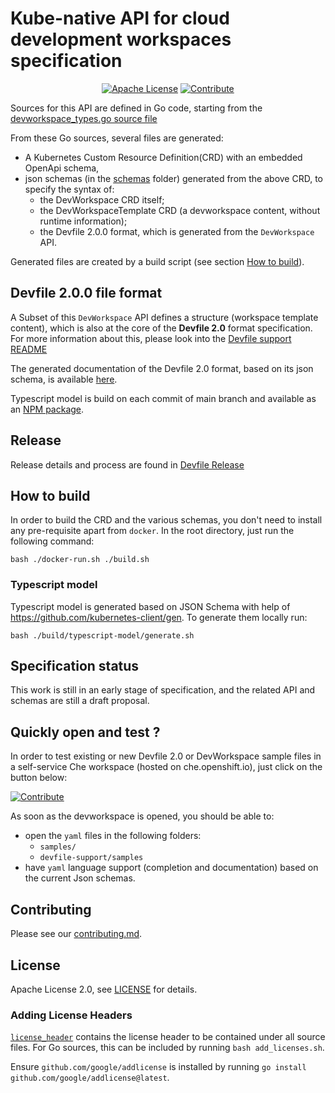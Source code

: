# Kube-native API for cloud development workspaces specification

<div id="header" align="center">

[![Apache License](https://img.shields.io/badge/license-Apache-brightgreen.svg)](LICENSE)
[![Contribute](https://img.shields.io/badge/developer-workspace-525C86?logo=eclipse-che&labelColor=FDB940)](https://workspaces.openshift.com/f?url=https://github.com/devfile/api)

</div>

Sources for this API are defined in Go code, starting from the
[devworkspace_types.go source file](pkg/apis/workspaces/v1alpha2/devworkspace_types.go)

From these Go sources, several files are generated:
- A Kubernetes Custom Resource Definition(CRD) with an embedded OpenApi schema,
- json schemas (in the [schemas](schemas) folder) generated from the above CRD, to specify the syntax of:
  - the DevWorkspace CRD itself;
  - the DevWorkspaceTemplate CRD (a devworkspace content, without runtime information);
  - the Devfile 2.0.0 format, which is generated from the `DevWorkspace` API.

Generated files are created by a build script (see section [How to build](#how-to-build)).

## Devfile 2.0.0 file format

A Subset of this `DevWorkspace` API defines a structure (workspace template content), which is also at the core of the **Devfile 2.0** format specification.
For more information about this, please look into the [Devfile support README](https://github.com/devfile/registry-support/blob/main/README.md)

The generated documentation of the Devfile 2.0 format, based on its json schema, is available [here](https://devfile.github.io).

Typescript model is build on each commit of main branch and available as an [NPM package](https://www.npmjs.com/package/@devfile/api).

## Release

Release details and process are found in [Devfile Release](RELEASE.md)

## How to build

In order to build the CRD and the various schemas, you don't need to install any pre-requisite apart from `docker`.
In the root directory, just run the following command:

```console
bash ./docker-run.sh ./build.sh
```

### Typescript model

Typescript model is generated based on JSON Schema with help of <https://github.com/kubernetes-client/gen>.
To generate them locally run:

```console
bash ./build/typescript-model/generate.sh
```

## Specification status

This work is still in an early stage of specification, and the related API and schemas are still a draft proposal.

## Quickly open and test ?

In order to test existing or new Devfile 2.0 or DevWorkspace sample files in a self-service Che workspace (hosted on che.openshift.io), just click on the button below:

[![Contribute](https://img.shields.io/badge/developer-workspace-525C86?logo=eclipse-che&labelColor=FDB940)](https://workspaces.openshift.com/f?url=https://github.com/devfile/api)

As soon as the devworkspace is opened, you should be able to:
- open the `yaml` files in the following folders:
  - `samples/`
  - `devfile-support/samples`
- have `yaml` language support (completion and documentation) based on the current Json schemas.

## Contributing

Please see our [contributing.md](./CONTRIBUTING.md).

## License

Apache License 2.0, see [LICENSE](./LICENSE) for details.

### Adding License Headers

[`license_header`](./license_header.txt) contains the license header to be contained under all source files. For Go sources, this can be included by running `bash add_licenses.sh`.

Ensure `github.com/google/addlicense` is installed by running `go install github.com/google/addlicense@latest`.

